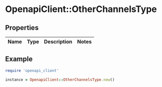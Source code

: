 # OpenapiClient::OtherChannelsType

## Properties

| Name | Type | Description | Notes |
| ---- | ---- | ----------- | ----- |

## Example

```ruby
require 'openapi_client'

instance = OpenapiClient::OtherChannelsType.new()
```

